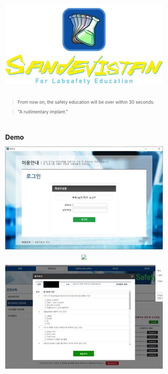 <p align="center">
  <img src="img/card_crop.png">
</p>

<br>

> From now on, the safety education will be over within 30 seconds.

> "A rudimentary implant."

<br>

## Demo
<p align="center">
  <img src="img/demo.png">
</p>
<p align="center">
  <img src="img/select_and_skip_lectures.gif">
</p>
<p align="center">
  <img src="img/solve_the_problems.gif">
</p>
